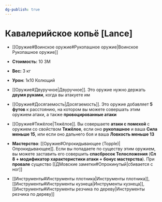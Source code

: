 ```yaml
---
dg-publish: true
---
```

# Кавалерийское копьё [Lance]

- [[Оружие#Воинское оружие#Рукопашное оружие|Воинское Рукопашное оружие]]
- **Стоимость:** 10 ЗМ
- **Вес:** 3 кг
- **Урон:** 1к10 Колющий

- [[Оружие#Двуручное|Двуручное]]. Это оружие нужно держать **двумя руками**, когда вы атакуете им

- [[Оружие#Досягаемость|Досягаемость]]. Это оружие добавляет **5 футов** к расстоянию, на котором вы можете совершать этим оружием атаки, а также **провоцированные атаки**

- [[Оружие#Тяжёлое|Тяжёлое]]. Вы совершаете **атаки с помехой** с оружием со свойством **Тяжёлое**, если оно **рукопашное** и ваша **Сила меньше 15**, или если оно дальнего боя и ваша **Ловкость меньше 13**

- **Мастерство**: [[Оружие#Опрокидывающее (Topple)|Опрокидывающее]]. Если вы попадаете по существу этим оружием, вы можете заставить его совершить **спасбросок Телосложения** (**Сл 8 + модификатор характеристики атаки + бонус мастерства**). При **провале** существо [[ДМовские заметки#Опрокинутый|сбивается с ног]]

- [[Инструменты#Инструменты плотника|Инструменты плотника]], [[Инструменты#Инструменты кузнеца|Инструменты кузнеца]], [[Инструменты#Инструменты резчика по дереву|Инструменты резчика по дереву]]
